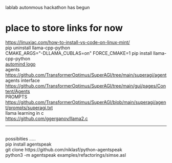 lablab autonmous hackathon has begun<br />
# place to store links for now<br />
https://linuxiac.com/how-to-install-vs-code-on-linux-mint/<br />
pip uninstall llama-cpp-python<br />
CMAKE_ARGS="-DLLAMA_CUBLAS=on" FORCE_CMAKE=1 pip install llama-cpp-python<br />
<a href="https://opensea.io/assets/matic/0x2953399124f0cbb46d2cbacd8a89cf0599974963/7675060345879017836756807061815685501584179421371855056758523065871282208769">automind logo</a><br />
agents<br />
https://github.com/TransformerOptimus/SuperAGI/tree/main/superagi/agent<br />
agents interface<br />
https://github.com/TransformerOptimus/SuperAGI/tree/main/gui/pages/Content/Agents<br />
PROMPTS<br />
https://github.com/TransformerOptimus/SuperAGI/blob/main/superagi/agent/prompts/superagi.txt<br />
llama learning in c<br />
https://github.com/ggerganov/llama2.c<br />

-----------
<br />
possibities .....<br />
pip install agentspeak<br />
git clone https://github.com/niklasf/python-agentspeak<br />
python3 -m agentspeak examples/refactorings/simse.asl<br />

